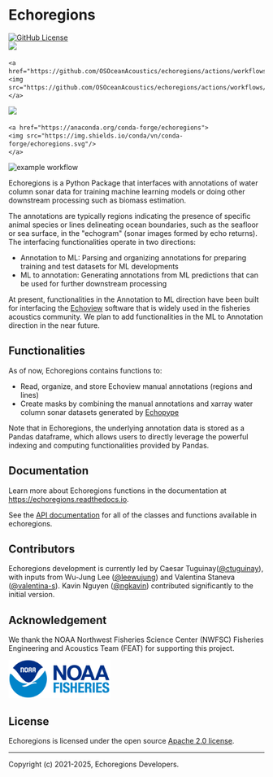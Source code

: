 # Echoregions

<div>
  <a href="https://raw.githubusercontent.com/OSOceanAcoustics/echoregions/master/LICENSE">
    <img alt="GitHub License" src="https://img.shields.io/github/license/OSOceanAcoustics/echoregions">
  </a>
</div>

<div>
    <a href="https://echoregions.readthedocs.io/en/latest/?badge=latest">
    <img src="https://readthedocs.org/projects/echoregions/badge/?version=latest"/>
    </a>

    <a href="https://github.com/OSOceanAcoustics/echoregions/actions/workflows/pytest.yml>
    <img src="https://github.com/OSOceanAcoustics/echoregions/actions/workflows/pytest.yml/badge.svg"/>
    </a>
</div>

<div>
    <a href="https://pypi.org/project/echoregions/">
    <img src="https://img.shields.io/pypi/v/echoregions.svg"/>
    </a>

    <a href="https://anaconda.org/conda-forge/echoregions">
    <img src="https://img.shields.io/conda/vn/conda-forge/echoregions.svg"/>
    </a>
</div>

![example workflow](https://github.com/OSOceanAcoustics/echoregions/actions/workflows/pytest.yml/badge.svg)

Echoregions is a Python Package that interfaces with annotations of water column sonar data for training machine learning models or doing other downstream processing such as biomass estimation.

The annotations are typically regions indicating the presence of specific animal species or lines delineating ocean boundaries, such as the seafloor or sea surface, in the "echogram" (sonar images formed by echo returns). The interfacing functionalities operate in two directions:
- Annotation to ML: Parsing and organizing annotations for preparing training and test datasets for ML developments
- ML to annotation: Generating annotations from ML predictions that can be used for further downstream processing

At present, functionalities in the Annotation to ML direction have been built for interfacing the [Echoview](https://echoview.com/products-and-services/echoview/) software that is widely used in the fisheries acoustics community. We plan to add functionalities in the ML to Annotation direction in the near future.

## Functionalities

As of now, Echoregions contains functions to:
- Read, organize, and store Echoview manual annotations (regions and lines)
- Create masks by combining the manual annotations and xarray water column sonar datasets generated by [Echopype](https://github.com/OSOceanAcoustics/echopype)

Note that in Echoregions, the underlying annotation data is stored as a Pandas dataframe, which allows users to directly leverage the powerful indexing and computing functionalities provided by Pandas.

## Documentation

Learn more about Echoregions functions in the documentation at https://echoregions.readthedocs.io.

See the [API documentation](https://echoregions.readthedocs.io/en/latest/api.html) for all of the classes and functions available in echoregions.

## Contributors

Echoregions development is currently led by Caesar Tuguinay([@ctuguinay](https://github.com/ctuguinay)), with inputs from Wu-Jung Lee ([@leewujung](https://github.com/leewujung)) and Valentina Staneva ([@valentina-s](https://github.com/valentina-s)). Kavin Nguyen ([@ngkavin](https://github.com/ngkavin)) contributed significantly to the initial version.

## Acknowledgement

We thank the NOAA Northwest Fisheries Science Center (NWFSC) Fisheries Engineering and Acoustics Team (FEAT) for supporting this project.

<img src="docs/source/images/noaa_fisheries_logo.png" alt="NOAA_fisheries_logo" width="200">

## License

Echoregions is licensed under the open source [Apache 2.0 license](https://opensource.org/licenses/Apache-2.0).

---------------

Copyright (c) 2021-2025, Echoregions Developers.
